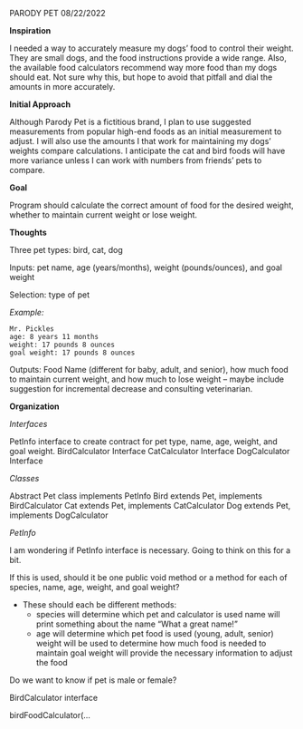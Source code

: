 PARODY PET 08/22/2022

**Inspiration**

I needed a way to accurately measure my dogs’ food to control their weight. They are small dogs, and the food instructions provide a wide range. Also, the available food calculators recommend way more food than my dogs should eat. Not sure why this, but hope to avoid that pitfall and dial the amounts in more accurately.

**Initial Approach**

Although Parody Pet is a fictitious brand, I plan to use suggested measurements from popular high-end foods as an initial measurement to adjust. I will also use the amounts I that work for maintaining my dogs’ weights compare calculations. I anticipate the cat and bird foods will have more variance unless I can work with numbers from friends’ pets to compare.

**Goal**

Program should calculate the correct amount of food for the desired weight, whether to maintain current weight or lose weight.

**Thoughts**

Three pet types: bird, cat, dog

Inputs: pet name, age (years/months), weight (pounds/ounces), and goal weight

Selection: type of pet

*Example:*

	Mr. Pickles
	age: 8 years 11 months
	weight: 17 pounds 8 ounces
	goal weight: 17 pounds 8 ounces

Outputs: Food Name (different for baby, adult, and senior), how much food to maintain current weight, and how much to lose weight – maybe include suggestion for incremental decrease and consulting veterinarian.

**Organization**

*Interfaces*

PetInfo interface to create contract for pet type, name, age, weight, and goal weight.
BirdCalculator Interface
CatCalculator Interface
DogCalculator Interface

*Classes*

Abstract Pet class implements PetInfo
Bird extends Pet, implements BirdCalculator
Cat extends Pet, implements CatCalculator
Dog extends Pet, implements DogCalculator

*PetInfo*

I am wondering if PetInfo interface is necessary. Going to think on this for a bit.

If this is used, should it be one public void method or a method for each of species, name, age, weight, and goal weight?

* These should each be different methods:
	* species will determine which pet and calculator is used
	name will print something about the name “What a great name!”
	* age will determine which pet food is used (young, adult, senior)
	weight will be used to determine how much food is needed to maintain
	goal weight will provide the necessary information to adjust the food

Do we want to know if pet is male or female?

BirdCalculator interface

birdFoodCalculator(…
